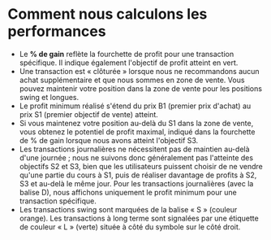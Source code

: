 # **Comment nous calculons les performances**
- Le **% de gain** reflète la fourchette de profit pour une transaction spécifique. Il indique également l'objectif de profit atteint en vert.
- Une transaction est « clôturée » lorsque nous ne recommandons aucun achat supplémentaire et que nous sommes en zone de vente. Vous pouvez maintenir votre position dans la zone de vente pour les positions swing et longues.
- Le profit minimum réalisé s'étend du prix B1 (premier prix d'achat) au prix S1 (premier objectif de vente) atteint.
- Si vous maintenez votre position au-delà du S1 dans la zone de vente, vous obtenez le potentiel de profit maximal, indiqué dans la fourchette de % de gain lorsque nous avons atteint l'objectif S3.
- Les transactions journalières ne nécessitent pas de maintien au-delà d'une journée ; nous ne suivons donc généralement pas l'atteinte des objectifs S2 et S3, bien que les utilisateurs puissent choisir de ne vendre qu'une partie du cours à S1, puis de réaliser davantage de profits à S2, S3 et au-delà le même jour. Pour les transactions journalières (avec la balise D), nous affichons uniquement le profit minimum pour une transaction spécifique.
- Les transactions swing sont marquées de la balise « S » (couleur orange). Les transactions à long terme sont signalées par une étiquette de couleur « L » (verte) située à côté du symbole sur le côté droit.